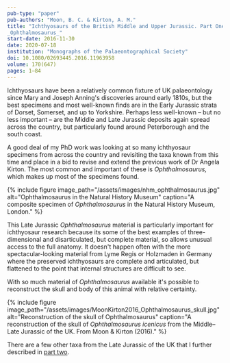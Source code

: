 ```yaml
---
pub-type: "paper"
pub-authors: "Moon, B. C. & Kirton, A. M."
title: "Ichthyosaurs of the British Middle and Upper Jurassic. Part One.
_Ophthalmosaurus_"
start-date: 2016-11-30
date: 2020-07-18
institution: "Monographs of the Palaeontographical Society"
doi: 10.1080/02693445.2016.11963958
volume: 170(647)
pages: 1–84
---
```


Ichthyosaurs have been a relatively common fixture of UK palaeontology since
Mary and Joseph Anning's discoveries around early 1810s, but the best specimens
and most well-known finds are in the Early Jurassic strata of Dorset, Somerset,
and up to Yorkshire. Perhaps less well-known – but no less important – are the
Middle and Late Jurassic deposits again spread across the country, but
particularly found around Peterborough and the south coast.

A good deal of my PhD work was looking at so many ichthyosaur specimens from
across the country and revisiting the taxa known from this time and place in a
bid to revise and extend the previous work of Dr Angela Kirton. The most common
and important of these is _Ophthalmosaurus,_ which makes up most of the
specimens found.

{% include figure 
    image_path="/assets/images/nhm_ophthalmosaurus.jpg"
    alt="Ophthalmosaurus in the Natural History Museum"
    caption="A composite specimen of _Ophthalmosaurus_ in the Natural History
    Museum, London." 
%}

This Late Jurassic _Ophthalmosaurus_ material is particularly important for
ichthyosaur research because its some of the best examples of three-dimensional
and disarticulated, but complete material, so allows unusual access to the full
anatomy. It doesn't happen often with the more spectacular-looking material from
Lyme Regis or Holzmaden in Germany where the preserved ichthyosaurs are
complete and articulated, but flattened to the point that internal structures
are difficult to see.

With so much material of _Ophthalmosaurus_ available it's possible to
reconstruct the skull and body of this animal with relative certainty.

{% include figure
    image_path="/assets/images/MoonKirton2016_Ophthalmosaurus_skull.jpg"
    alt="Reconstruction of the skull of Ophthalmosaurus"
    caption="A reconstruction of the skull of _Ophthalmosaurus icenicus_ from
    the Middle–Late Jurassic of the UK. From Moon & Kirton (2016)."
%}

There are a few other taxa from the Late Jurassic of the UK that I further
described in [part two](/cv/2018-11-30-monograph-part2/).
